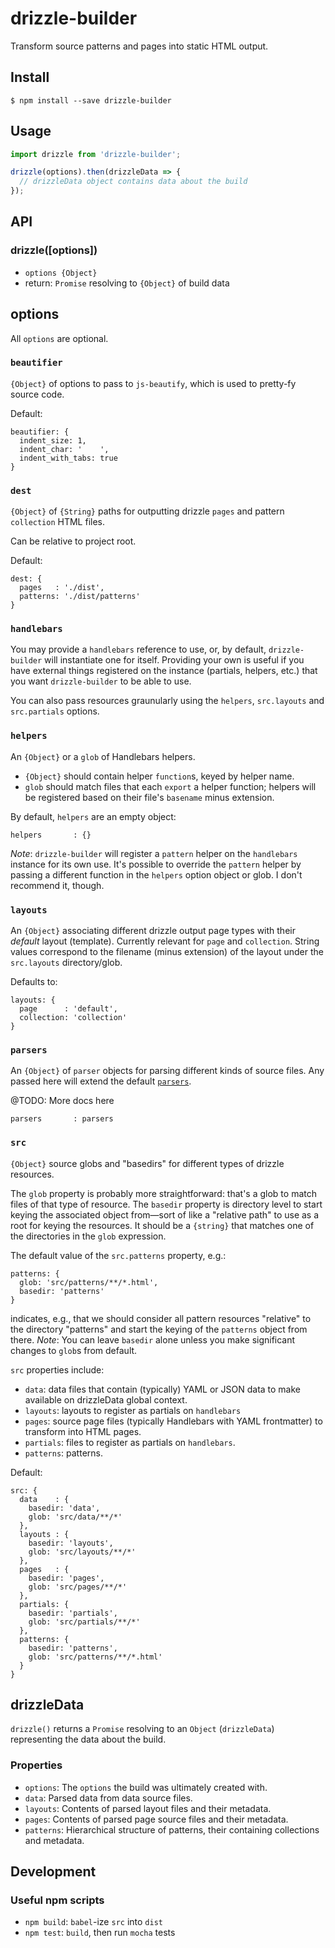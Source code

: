 # drizzle-builder

Transform source patterns and pages into static HTML output.

## Install

```
$ npm install --save drizzle-builder
```

## Usage

```javascript
import drizzle from 'drizzle-builder';

drizzle(options).then(drizzleData => {
  // drizzleData object contains data about the build
});
```

## API

### drizzle([options])

* `options {Object}`
* return: `Promise` resolving to `{Object}` of build data

## options

All `options` are optional.

### `beautifier`

`{Object}` of options to pass to `js-beautify`, which is used to pretty-fy source code.

Default:
```
beautifier: {
  indent_size: 1,
  indent_char: '	',
  indent_with_tabs: true
}
```

### `dest`

`{Object}` of `{String}` paths for outputting drizzle `pages` and pattern `collection` HTML files.

Can be relative to project root.

Default:

```
dest: {
  pages   : './dist',
  patterns: './dist/patterns'
}
```

### `handlebars`

You may provide a `handlebars` reference to use, or, by default, `drizzle-builder` will instantiate one for itself. Providing your own is useful if you have external things registered on the instance (partials, helpers, etc.) that you want `drizzle-builder` to be able to use.

You can also pass resources graunularly using the `helpers`, `src.layouts` and `src.partials` options.

### `helpers`

An `{Object}` or a `glob` of Handlebars helpers.

* `{Object}` should contain helper `function`s, keyed by helper name.
* `glob` should match files that each `export` a helper function; helpers will be registered based on their file's `basename` minus extension.

By default, `helpers` are an empty object:

```
helpers       : {}
```

*Note*: `drizzle-builder` will register a `pattern` helper on the `handlebars` instance for its own use. It's possible to override the `pattern` helper by passing a different function in the `helpers` option object or glob. I don't recommend it, though.

### `layouts`

An `{Object}` associating different drizzle output page types with their _default_ layout (template). Currently relevant for `page` and `collection`. String values correspond to the filename (minus extension) of the layout under the `src.layouts` directory/glob.

Defaults to:
```
layouts: {
  page      : 'default',
  collection: 'collection'
}
```

### `parsers`

An `{Object}` of `parser` objects for parsing different kinds of source files. Any passed here will extend the default [`parsers`](src/parse/parsers.js).

@TODO: More docs here

```
parsers       : parsers
```

### `src`

`{Object}` source globs and "basedirs" for different types of drizzle resources.

The `glob` property is probably more straightforward: that's a glob to match files of that type of resource.
The `basedir` property is directory level to start keying the associated object from—sort of like a "relative path" to use as a root for keying the resources. It should be a `{string}` that matches one of the directories in the `glob` expression.

The default value of the `src.patterns` property, e.g.:
```
patterns: {
  glob: 'src/patterns/**/*.html',
  basedir: 'patterns'
}
```

indicates, e.g., that we should consider all pattern resources "relative" to the directory "patterns" and start the keying of the `patterns` object from there. *Note*: You can leave `basedir` alone unless you make significant changes to `glob`s from default.

`src` properties include:

* `data`: data files that contain (typically) YAML or JSON data to make available on drizzleData global context.
* `layouts`: layouts to register as partials on `handlebars`
* `pages`: source page files (typically Handlebars with YAML frontmatter) to transform into HTML pages.
* `partials`: files to register as partials on `handlebars`.
* `patterns`: patterns.

Default:

```
src: {
  data    : {
    basedir: 'data',
    glob: 'src/data/**/*'
  },
  layouts : {
    basedir: 'layouts',
    glob: 'src/layouts/**/*'
  },
  pages   : {
    basedir: 'pages',
    glob: 'src/pages/**/*'
  },
  partials: {
    basedir: 'partials',
    glob: 'src/partials/**/*'
  },
  patterns: {
    basedir: 'patterns',
    glob: 'src/patterns/**/*.html'
  }
}
```

## drizzleData

`drizzle()` returns a `Promise` resolving to an `Object` (`drizzleData`) representing the data about the build.

### Properties

* `options`: The `options` the build was ultimately created with.
* `data`: Parsed data from data source files.
* `layouts`: Contents of parsed layout files and their metadata.
* `pages`: Contents of parsed page source files and their metadata.
* `patterns`: Hierarchical structure of patterns, their containing collections and metadata.

## Development

### Useful npm scripts

* `npm build`: `babel`-ize `src` into `dist`
* `npm test`: `build`, then run `mocha` tests
